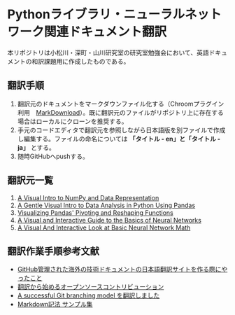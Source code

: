 # Pythonライブラリ・ニューラルネットワーク関連ドキュメント翻訳

本リポジトリは小松川・深町・山川研究室の研究室勉強会において、英語ドキュメントの和訳課題用に作成したものである。

## 翻訳手順
1. 翻訳元のドキュメントをマークダウンファイル化する（Chroomプラグイン利用　[MarkDownload](https://chrome.google.com/webstore/detail/markdownload-markdown-web/pcmpcfapbekmbjjkdalcgopdkipoggdi/related?hl=en-GB)）。既に翻訳元のファイルがリポジトリ上に存在する場合はローカルにクローンを推奨する。
2. 手元のコードエディタで翻訳元を参照しながら日本語版を別ファイルで作成し編集する。ファイルの命名については __「タイトル - en」と「タイトル - ja」__ とする。
3. 随時GitHubへpushする。

## 翻訳元一覧
1. [A Visual Intro to NumPy and Data Representation](https://jalammar.github.io/visual-numpy/)
2. [A Gentle Visual Intro to Data Analysis in Python Using Pandas](https://jalammar.github.io/gentle-visual-intro-to-data-analysis-python-pandas/)
3. [Visualizing Pandas' Pivoting and Reshaping Functions](https://jalammar.github.io/visualizing-pandas-pivoting-and-reshaping/)
4. [A Visual and Interactive Guide to the Basics of Neural Networks](https://jalammar.github.io/visual-interactive-guide-basics-neural-networks/)
5. [A Visual And Interactive Look at Basic Neural Network Math](https://jalammar.github.io/feedforward-neural-networks-visual-interactive/)

## 翻訳作業手順参考文献
- [GitHub管理された海外の技術ドキュメントの日本語翻訳サイトを作る際にやったこと](https://kahoo.blog/english-doc-site-translate-japanese-site-with-github-fork/)
- [翻訳から始めるオープンソースコントリビューション](https://qiita.com/yhay81/items/3773ab2e001a9e39ccc8)
- [A successful Git branching model を翻訳しました](http://keijinsonyaban.blogspot.com/2010/10/a-successful-git-branching-model.html)
- [Markdown記法 サンプル集](https://qiita.com/tbpgr/items/989c6badefff69377da7)
